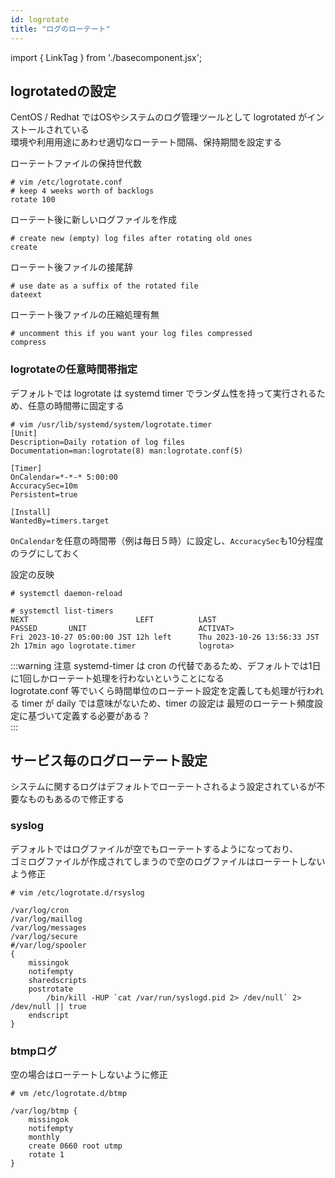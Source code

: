 ```yaml
---
id: logrotate
title: "ログのローテート"
---
```

import { LinkTag } from './basecomponent.jsx';

## logrotatedの設定  
CentOS / Redhat ではOSやシステムのログ管理ツールとして logrotated がインストールされている  
環境や利用用途にあわせ適切なローテート間隔、保持期間を設定する  

ローテートファイルの保持世代数  

```
# vim /etc/logrotate.conf
# keep 4 weeks worth of backlogs
rotate 100
```

ローテート後に新しいログファイルを作成  

```
# create new (empty) log files after rotating old ones
create
```

ローテート後ファイルの接尾辞  

```
# use date as a suffix of the rotated file
dateext
```

ローテート後ファイルの圧縮処理有無  

```
# uncomment this if you want your log files compressed
compress
```

### logrotateの任意時間帯指定
デフォルトでは logrotate は systemd timer でランダム性を持って実行されるため、任意の時間帯に固定する  

```
# vim /usr/lib/systemd/system/logrotate.timer
[Unit]
Description=Daily rotation of log files
Documentation=man:logrotate(8) man:logrotate.conf(5)

[Timer]
OnCalendar=*-*-* 5:00:00
AccuracySec=10m
Persistent=true

[Install]
WantedBy=timers.target
```

`OnCalendar`を任意の時間帯（例は毎日５時）に設定し、`AccuracySec`も10分程度のラグにしておく  

設定の反映  

```
# systemctl daemon-reload

# systemctl list-timers
NEXT                        LEFT          LAST                        PASSED       UNIT                         ACTIVAT>
Fri 2023-10-27 05:00:00 JST 12h left      Thu 2023-10-26 13:56:33 JST 2h 17min ago logrotate.timer              logrota>
```

:::warning 注意
systemd-timer は cron の代替であるため、デフォルトでは1日に1回しかローテート処理を行わないということになる  
logrotate.conf 等でいくら時間単位のローテート設定を定義しても処理が行われる timer が daily では意味がないため、timer の設定は 最短のローテート頻度設定に基づいて定義する必要がある？  
:::

## サービス毎のログローテート設定
システムに関するログはデフォルトでローテートされるよう設定されているが不要なものもあるので修正する  

### syslog
デフォルトではログファイルが空でもローテートするようになっており、  
ゴミログファイルが作成されてしまうので空のログファイルはローテートしないよう修正  

```
# vim /etc/logrotate.d/rsyslog

/var/log/cron
/var/log/maillog
/var/log/messages
/var/log/secure
#/var/log/spooler
{
    missingok
    notifempty
    sharedscripts
    postrotate
        /bin/kill -HUP `cat /var/run/syslogd.pid 2> /dev/null` 2> /dev/null || true
    endscript
}
```

### btmpログ  
空の場合はローテートしないように修正  

```
# vm /etc/logrotate.d/btmp

/var/log/btmp {
    missingok
    notifempty
    monthly
    create 0660 root utmp
    rotate 1
}
```
